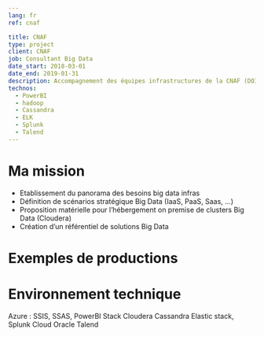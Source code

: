 ```yaml
---
lang: fr
ref: cnaf

title: CNAF
type: project
client: CNAF
job: Consultant Big Data 
date_start: 2018-03-01
date_end: 2019-01-31
description: Accompagnement des équipes infrastructures de la CNAF (DOIT) autour des problématiques big data
technos:
  - PowerBI
  - hadoop
  - Cassandra
  - ELK
  - Splunk
  - Talend
---
```

# Ma mission
- Etablissement du panorama des besoins big data infras
- Définition de scénarios stratégique Big Data (IaaS, PaaS, Saas, …) 
- Proposition matérielle pour l’hébergement on premise de clusters Big Data (Cloudera)
- Création d’un référentiel de solutions Big Data

# Exemples de productions

# Environnement technique
Azure : SSIS, SSAS, PowerBI
Stack Cloudera
Cassandra
Elastic stack, Splunk
Cloud Oracle
Talend